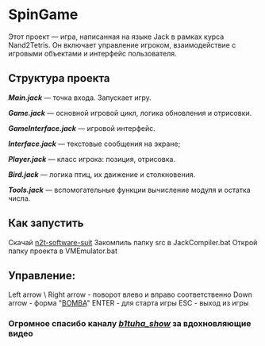 # **SpinGame** 
Этот проект — игра, написанная на языке Jack в рамках курса Nand2Tetris. Он включает управление игроком, взаимодействие с игровыми объектами и интерфейс пользователя.

## **Структура проекта**

***Main.jack*** — точка входа. Запускает игру.

***Game.jack*** — основной игровой цикл, логика обновления и отрисовки.

***GameInterface.jack*** — игровой интерфейс.

***Interface.jack*** — текстовые сообщения на экране;

***Player.jack*** — класс игрока: позиция, отрисовка.

***Bird.jack*** — логика птиц, их движение и столкновения.

***Tools.jack*** — вспомогательные функции вычисление модуля и остатка числа.


## **Как запустить**
Скачай [n2t-software-suit](https://api.ulearn.me/courses/nand2tetris/files/000_Welcome/n2t-software-suite.zip)
Закомпиль папку src в JackCompiler.bat
Открой папку проекта в VMEmulator.bat


## **Управление**:
Left arrow \ Right arrow - поворот влево и вправо соответственно
Down arrow - форма "[BOMBA](https://www.figma.com/design/tlC1sJFfq4tC0Up6ZHAoih/Untitled?node-id=0-1&p=f&t=jfRVpCkDae9rCy35-0)"
ENTER - для старта игры
ESC - выход из игры


### Огромное спасибо каналу *[b1tuha_show](https://youtube.com/shorts/w6OQB29ciis?si=RFm-sC70KCTBOUdw)* за вдохновляющие видео